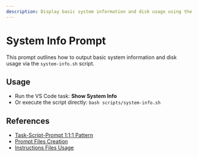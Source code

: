 ```yaml
---
description: Display basic system information and disk usage using the system-info.sh script and VS Code task.
---
```

# System Info Prompt

This prompt outlines how to output basic system information and disk usage via the `system-info.sh` script.

## Usage
- Run the VS Code task: **Show System Info**
- Or execute the script directly: `bash scripts/system-info.sh`

## References
- [Task-Script-Prompt 1:1:1 Pattern](../systemPatterns.md)
- [Prompt Files Creation](../instructions/prompt-files.instructions.md)
- [Instructions Files Usage](../instructions/instructions-files.instructions.md)
